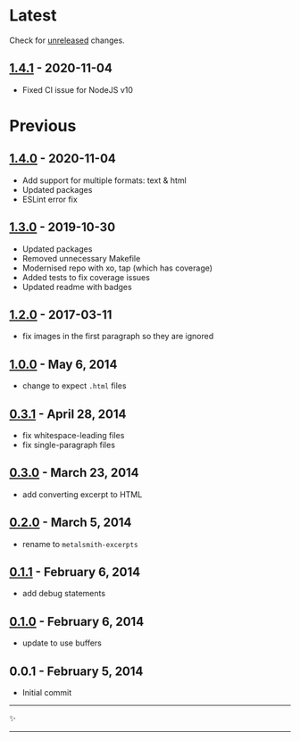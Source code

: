 # Latest

Check for [unreleased][] changes.

## [1.4.1][] - 2020-11-04

- Fixed CI issue for NodeJS v10

# Previous

## [1.4.0][] - 2020-11-04

- Add support for multiple formats: text & html
- Updated packages
- ESLint error fix

## [1.3.0][] - 2019-10-30

- Updated packages
- Removed unnecessary Makefile
- Modernised repo with xo, tap (which has coverage)
- Added tests to fix coverage issues
- Updated readme with badges

## [1.2.0][] - 2017-03-11

- fix images in the first paragraph so they are ignored

## [1.0.0][] - May 6, 2014

- change to expect `.html` files

## [0.3.1][] - April 28, 2014

- fix whitespace-leading files
- fix single-paragraph files

## [0.3.0][] - March 23, 2014

- add converting excerpt to HTML

## [0.2.0][] - March 5, 2014

- rename to `metalsmith-excerpts`

## [0.1.1][] - February 6, 2014

- add debug statements

## [0.1.0][] - February 6, 2014

- update to use buffers

## 0.0.1 - February 5, 2014

- Initial commit

---

:sparkles:

---

[unreleased]: https://github.com/segmentio/metalsmith-excerpts/compare/v1.4.1...HEAD
[1.4.1]: https://github.com/segmentio/metalsmith-excerpts/compare/v1.4.0...v1.4.1
[1.4.0]: https://github.com/segmentio/metalsmith-excerpts/compare/v1.3.0...v1.4.0
[1.3.0]: https://github.com/segmentio/metalsmith-excerpts/compare/1.2.0...v1.3.0
[1.2.0]: https://github.com/segmentio/metalsmith-excerpts/compare/1.0.0...1.2.0
[1.0.0]: https://github.com/segmentio/metalsmith-excerpts/compare/0.3.1...1.0.0
[0.3.1]: https://github.com/segmentio/metalsmith-excerpts/compare/0.3.0...0.3.1
[0.3.0]: https://github.com/segmentio/metalsmith-excerpts/compare/0.2.0...0.3.0
[0.2.0]: https://github.com/segmentio/metalsmith-excerpts/compare/0.1.1...0.2.0
[0.1.1]: https://github.com/segmentio/metalsmith-excerpts/compare/0.1.0...0.1.1
[0.1.0]: https://github.com/segmentio/metalsmith-excerpts/compare/0.0.1...0.1.0
